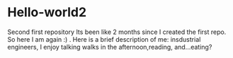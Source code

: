 # Hello-world2
Second first repository
Its been like 2 months since I created the first repo. So here I am again :) .
Here is a brief description of me: insdustrial engineers, I enjoy talking walks in the afternoon,reading, and...eating?
